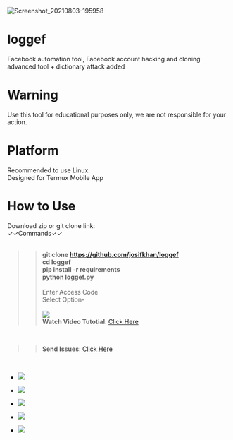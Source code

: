 

![Screenshot_20210803-195958](https://user-images.githubusercontent.com/42940742/128030027-28d8deff-55c9-42b6-a67c-4f3f82977b10.png)
# loggef
Facebook automation tool, Facebook account hacking and cloning advanced tool + dictionary attack added
# Warning
Use this tool for educational purposes only, we are not responsible for your action.



# Platform
Recommended to use Linux.<br/>
Designed for Termux Mobile App

# How to Use

Download zip or git clone link:<br/>
✓✓Commands✓✓
<br/><br/><b>
>>git clone https://github.com/josifkhan/loggef <br/>
>>cd loggef <br/>
>>pip install -r requirements<br/>
>>python loggef.py</b><br/><br/>
>>Enter Access Code<br/>
>>Select Option-
<br/><br/>
>><a href="https://youtube.com/101hacker"><img src="https://img.shields.io/badge/SUBSCRIBE-Md Josif Khan-orange"/></a><br/>
>><b>Watch Video Tutotial</b>: <a href="https://youtu.be/nHttSwHHnLo">Click Here</a><br/>
<br/>

>><b>Send Issues</b>: <a href="https://facebook.com/josifkhangg">Click Here</a><br/>
<br/>

  - <a href="https://facebook.com/109845683903349"><img src="https://img.shields.io/badge/Like Us-Facebook Page-blue"/></a>

  - <a href="https://github.com/josifkhan"><img src="https://img.shields.io/badge/Follow Us-GitHub Repo-orange"/></a>

  - <a href="https://facebook.com/groups/437537707116624/"><img src="https://img.shields.io/badge/Join In-Facebook Group-yellow"/></a>

  - <a href="https://t.me/termuxbangla"><img src="https://img.shields.io/badge/Join In-Telegram Group-green"/></a>

  - <a href="https://t.me/hacker101community"><img src="https://img.shields.io/badge/Subscribe-Telegram Channel-red"/></a><br/><br/>




